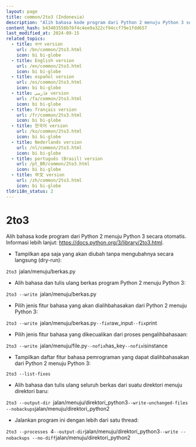 ```yaml
---
layout: page
title: common/2to3 (Indonesia)
description: "Alih bahasa kode program dari Python 2 menuju Python 3 secara otomatis."
content_hash: b43403558b76f4c4ee9a322cf94ccf79e1fdd657
last_modified_at: 2024-09-15
related_topics:
  - title: বাংলা version
    url: /bn/common/2to3.html
    icon: bi bi-globe
  - title: English version
    url: /en/common/2to3.html
    icon: bi bi-globe
  - title: español version
    url: /es/common/2to3.html
    icon: bi bi-globe
  - title: فارسی version
    url: /fa/common/2to3.html
    icon: bi bi-globe
  - title: français version
    url: /fr/common/2to3.html
    icon: bi bi-globe
  - title: 한국어 version
    url: /ko/common/2to3.html
    icon: bi bi-globe
  - title: Nederlands version
    url: /nl/common/2to3.html
    icon: bi bi-globe
  - title: português (Brasil) version
    url: /pt_BR/common/2to3.html
    icon: bi bi-globe
  - title: 中文 version
    url: /zh/common/2to3.html
    icon: bi bi-globe
tldri18n_status: 2
---
```

# 2to3

Alih bahasa kode program dari Python 2 menuju Python 3 secara otomatis.
Informasi lebih lanjut: <https://docs.python.org/3/library/2to3.html>.

- Tampilkan apa saja yang akan diubah tanpa mengubahnya secara langsung (dry-run):

`2to3 `<span class="tldr-var badge badge-pill bg-dark-lm bg-white-dm text-white-lm text-dark-dm font-weight-bold">jalan/menuju/berkas.py</span>

- Alih bahasa dan tulis ulang berkas program Python 2 menuju Python 3:

`2to3 --write `<span class="tldr-var badge badge-pill bg-dark-lm bg-white-dm text-white-lm text-dark-dm font-weight-bold">jalan/menuju/berkas.py</span>

- Pilih jenis fitur bahasa yang akan dialihbahasakan dari Python 2 menuju Python 3:

`2to3 --write `<span class="tldr-var badge badge-pill bg-dark-lm bg-white-dm text-white-lm text-dark-dm font-weight-bold">jalan/menuju/berkas.py</span>` --fix `<span class="tldr-var badge badge-pill bg-dark-lm bg-white-dm text-white-lm text-dark-dm font-weight-bold">raw_input</span>` --fix `<span class="tldr-var badge badge-pill bg-dark-lm bg-white-dm text-white-lm text-dark-dm font-weight-bold">print</span>

- Pilih jenis fitur bahasa yang dikecualikan dari proses pengalihbahasaan:

`2to3 --write `<span class="tldr-var badge badge-pill bg-dark-lm bg-white-dm text-white-lm text-dark-dm font-weight-bold">jalan/menuju/file.py</span>` --nofix `<span class="tldr-var badge badge-pill bg-dark-lm bg-white-dm text-white-lm text-dark-dm font-weight-bold">has_key</span>` --nofix `<span class="tldr-var badge badge-pill bg-dark-lm bg-white-dm text-white-lm text-dark-dm font-weight-bold">isinstance</span>

- Tampilkan daftar fitur bahasa pemrograman yang dapat dialihbahasakan dari Python 2 menuju Python 3:

`2to3 --list-fixes`

- Alih bahasa dan tulis ulang seluruh berkas dari suatu direktori menuju direktori baru:

`2to3 --output-dir `<span class="tldr-var badge badge-pill bg-dark-lm bg-white-dm text-white-lm text-dark-dm font-weight-bold">jalan/menuju/direktori_python3</span>` --write-unchanged-files --nobackups `<span class="tldr-var badge badge-pill bg-dark-lm bg-white-dm text-white-lm text-dark-dm font-weight-bold">jalan/menuju/direktori_python2</span>

- Jalankan program ini dengan lebih dari satu thread:

`2to3 --processes `<span class="tldr-var badge badge-pill bg-dark-lm bg-white-dm text-white-lm text-dark-dm font-weight-bold">4</span>` --output-dir `<span class="tldr-var badge badge-pill bg-dark-lm bg-white-dm text-white-lm text-dark-dm font-weight-bold">jalan/menuju/direktori_python3</span>` --write --nobackups --no-diff `<span class="tldr-var badge badge-pill bg-dark-lm bg-white-dm text-white-lm text-dark-dm font-weight-bold">jalan/menuju/direktori_python2</span>
